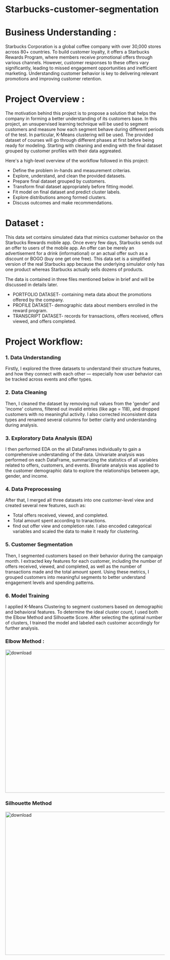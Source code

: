 # Starbucks-customer-segmentation
# Business Understanding :
Starbucks Corporation is a global coffee company with over 30,000 stores across 80+ countries. To build customer loyalty, it offers a Starbucks Rewards Program, where members receive promotional offers through various channels. However, customer responses to these offers vary significantly, leading to missed engagement opportunities and inefficient marketing. Understanding customer behavior is key to delivering relevant promotions and improving customer retention.

# Project Overview :
The motivation behind this project is to propose a solution that helps the company in forming a better understanding of its customers base. In this project, an unsupervised learning technique will be used to segment customers and measure how each segment behave during different periods of the test. In particular, K-Means clustering will be used. The provided dataset of courses will go through different phases at first before being ready for modeling. Starting with cleaning and ending with the final dataset grouped by customer profiles with their data aggreated.

Here's a high-level overview of the workflow followed in this project:

- Define the problem in-hands and measurement criterias.
- Explore, understand, and clean the provided datasets.
- Prepare final dataset grouped by customers.
- Transform final dataset appropriately before fitting model.
- Fit model on final dataset and predict cluster labels.
- Explore distributions among formed clusters.
- Discuss outcomes and make recommendations.

# Dataset :
This data set contains simulated data that mimics customer behavior on the Starbucks Rewards mobile app. Once every few days, Starbucks sends out an offer to users of the mobile app. An offer can be merely an advertisement for a drink (informational) or an actual offer such as a discount or BOGO (buy one get one free). This data set is a simplified version of the real Starbucks app because the underlying simulator only has one product whereas Starbucks actually sells dozens of products.

The data is contained in three files mentioned below in brief and will be discussed in details later.

- PORTFOLIO DATASET- containing meta data about the promotions offered by the company.
- PROFILE DATASET- demographic data about members enrolled in the reward program.
- TRANSCRIPT DATASET- records for transactions, offers received, offers viewed, and offers completed.

# Project Workflow:
### 1. Data Understanding
Firstly, I explored the three datasets to understand their structure features, and how they connect with each other — especially how user behavior can be tracked across events and offer types.

### 2. Data Cleaning
Then, I cleaned the dataset by removing null values from the 'gender' and 'income' columns, filtered out invalid entries (like age = 118), and dropped customers with no meaningful activity. I also corrected inconsistent data types and renamed several columns for better clarity and understanding during analysis.

### 3. Exploratory Data Analysis (EDA)
I then performed EDA on the all DataFrames individually to gain a comprehensive understanding of the data. Univariate analysis was performed on each DataFrame, summarizing the statistics of all variables related to offers, customers, and events. Bivariate analysis was applied to the customer demographic data to explore the relationships between age, gender, and income.

### 4. Data Preprocessing
After that, I merged all three datasets into one customer-level view and created several new features, such as:

- Total offers received, viewed, and completed.
- Total amount spent according to tranactions.
- find out offer view and completion rate.
I also encoded categorical variables and scaled the data to make it ready for clustering.

### 5. Customer Segmentation
Then, I segmented customers based on their behavior during the campaign month. I extracted key features for each customer, including the number of offers received, viewed, and completed, as well as the number of transactions made and the total amount spent. Using these metrics, I grouped customers into meaningful segments to better understand engagement levels and spending patterns.

### 6. Model Training
I applied K-Means Clustering to segment customers based on demographic and behavioral features. To determine the ideal cluster count, I used both the Elbow Method and Silhouette Score. After selecting the optimal number of clusters, I trained the model and labeled each customer accordingly for further analysis.

### Elbow Method :
<img width="589" height="453" alt="download" src="https://github.com/user-attachments/assets/9e87a486-a58a-4c29-aa0e-cf2a8b41b565" />

### Silhouette Method
<img width="576" height="453" alt="download" src="https://github.com/user-attachments/assets/c7edd2c1-6548-487f-88c4-e8e91bb6f2be" />



